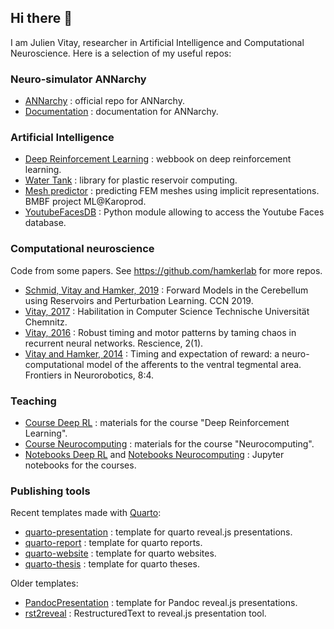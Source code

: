 ## Hi there 👋

I am Julien Vitay, researcher in Artificial Intelligence and Computational Neuroscience. Here is a selection of my useful repos:

### Neuro-simulator ANNarchy

* [ANNarchy](https://github.com/ANNarchy/ANNarchy) : official repo for ANNarchy.
* [Documentation](https://github.com/ANNarchy/ANNarchy.github.io) : documentation for ANNarchy.

### Artificial Intelligence

* [Deep Reinforcement Learning](https://github.com/vitay/deeprl) : webbook on deep reinforcement learning.
* [Water Tank](https://github.com/vitay/water-tank) : library for plastic reservoir computing.
* [Mesh predictor](https://github.com/hamkerlab/ML-Karoprod-MeshPredictor) : predicting FEM meshes using implicit representations. BMBF project ML@Karoprod.
* [YoutubeFacesDB](https://github.com/vitay/YouTubeFacesDB) : Python module allowing to access the Youtube Faces database.
  
### Computational neuroscience

Code from some papers. See <https://github.com/hamkerlab> for more repos.

* [Schmid, Vitay and Hamker, 2019](https://github.com/vitay/CerebellumForwardModel) : Forward Models in the Cerebellum using Reservoirs and Perturbation Learning. CCN 2019.
* [Vitay, 2017](https://github.com/vitay/habilitation) : Habilitation in Computer Science Technische Universität Chemnitz.
* [Vitay, 2016](https://github.com/vitay/ReScience-submission/tree/vitay) : Robust timing and motor patterns by taming chaos in recurrent neural networks. Rescience, 2(1).
* [Vitay and Hamker, 2014](https://github.com/vitay/bg-timing) : Timing and expectation of reward: a neuro-computational model of the afferents to the ventral tegmental area. Frontiers in Neurorobotics, 8:4.

### Teaching

* [Course Deep RL](https://github.com/vitay/course-deeprl) : materials for the course "Deep Reinforcement Learning".
* [Course Neurocomputing](https://github.com/vitay/course-neurocomputing) : materials for the course "Neurocomputing".
* [Notebooks Deep RL](https://github.com/vitay/notebooks-deeprl) and [Notebooks Neurocomputing](https://github.com/vitay/notebooks-neurocomputing) : Jupyter notebooks for the courses.

  
### Publishing tools

Recent templates made with [Quarto](https://quarto.org/):

* [quarto-presentation](https://github.com/vitay/quarto-presentation) : template for quarto reveal.js presentations.
* [quarto-report](https://github.com/vitay/quarto-report) : template for quarto reports.
* [quarto-website](https://github.com/vitay/quarto-website) : template for quarto websites.
* [quarto-thesis](https://github.com/vitay/quarto-thesis) : template for quarto theses.

Older templates:

* [PandocPresentation](https://github.com/vitay/PandocPresentation) : template for Pandoc reveal.js presentations.
* [rst2reveal](https://github.com/vitay/rst2reveal) : RestructuredText to reveal.js presentation tool.
